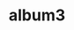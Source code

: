 ---
title: album3
layout: album
photos:
    - michael-schiffer-792680-unsplash.jpg
    - mohammed-hassan-685664-unsplash.jpg
    - muhammad-wahyu-nur-pratama-189040-unsplash.jpg
permalink: /albums/album3/
---